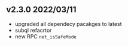 ## v2.3.0 2022/03/11
- upgraded all dependecy pacakges to latest
- subql refacrtor
- new RPC `net_isSafeMode`

